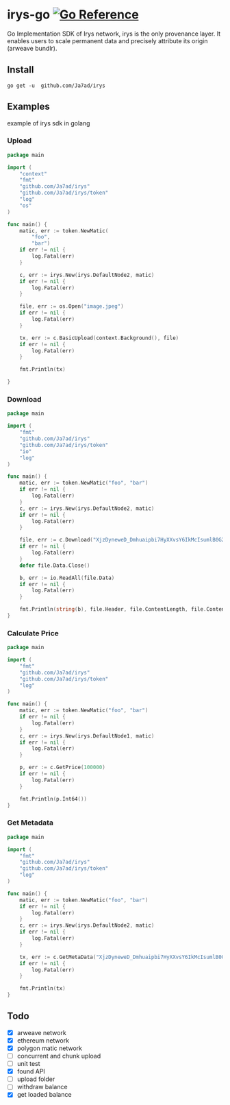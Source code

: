 # irys-go [![Go Reference](https://pkg.go.dev/badge/github.com/Ja7ad/irys.svg)](https://pkg.go.dev/github.com/Ja7ad/irys)
Go Implementation SDK of Irys network, irys is the only provenance layer. It enables users to scale permanent data and precisely attribute its origin (arweave bundlr).

## Install

```shell
go get -u  github.com/Ja7ad/irys
```

## Examples

example of irys sdk in golang 

### Upload

```go
package main

import (
	"context"
	"fmt"
	"github.com/Ja7ad/irys"
	"github.com/Ja7ad/irys/token"
	"log"
	"os"
)

func main() {
	matic, err := token.NewMatic(
		"foo",
		"bar")
	if err != nil {
		log.Fatal(err)
	}

	c, err := irys.New(irys.DefaultNode2, matic)
	if err != nil {
		log.Fatal(err)
	}

	file, err := os.Open("image.jpeg")
	if err != nil {
		log.Fatal(err)
	}

	tx, err := c.BasicUpload(context.Background(), file)
	if err != nil {
		log.Fatal(err)
	}

	fmt.Println(tx)

}
```

### Download

```go
package main

import (
	"fmt"
	"github.com/Ja7ad/irys"
	"github.com/Ja7ad/irys/token"
	"io"
	"log"
)

func main() {
	matic, err := token.NewMatic("foo", "bar")
	if err != nil {
		log.Fatal(err)
	}
	c, err := irys.New(irys.DefaultNode2, matic)
	if err != nil {
		log.Fatal(err)
	}

	file, err := c.Download("XjzDyneweD_Dmhuaipbi7HyXXvsY6IkMcIsumlB0G2M")
	if err != nil {
		log.Fatal(err)
	}
	defer file.Data.Close()

	b, err := io.ReadAll(file.Data)
	if err != nil {
		log.Fatal(err)
	}

	fmt.Println(string(b), file.Header, file.ContentLength, file.ContentType)
}
```

### Calculate Price

```go
package main

import (
	"fmt"
	"github.com/Ja7ad/irys"
	"github.com/Ja7ad/irys/token"
	"log"
)

func main() {
	matic, err := token.NewMatic("foo", "bar")
	if err != nil {
		log.Fatal(err)
	}
	c, err := irys.New(irys.DefaultNode1, matic)
	if err != nil {
		log.Fatal(err)
	}

	p, err := c.GetPrice(100000)
	if err != nil {
		log.Fatal(err)
	}

	fmt.Println(p.Int64())
}
```

### Get Metadata

```go
package main

import (
	"fmt"
	"github.com/Ja7ad/irys"
	"github.com/Ja7ad/irys/token"
	"log"
)

func main() {
	matic, err := token.NewMatic("foo", "bar")
	if err != nil {
		log.Fatal(err)
	}
	c, err := irys.New(irys.DefaultNode2, matic)
	if err != nil {
		log.Fatal(err)
	}

	tx, err := c.GetMetaData("XjzDyneweD_Dmhuaipbi7HyXXvsY6IkMcIsumlB0G2M")
	if err != nil {
		log.Fatal(err)
	}

	fmt.Println(tx)
}
```

## Todo

- [x] arweave network
- [x] ethereum network
- [x] polygon matic network
- [ ] concurrent and chunk upload
- [ ] unit test
- [x] found API
- [ ] upload folder
- [ ] withdraw balance
- [x] get loaded balance